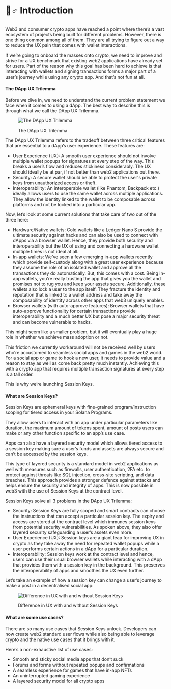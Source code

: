 # 💁♂ Introduction

<figure><img src="https://arweave.net/jvCDqOXmjvmBntJW2n_VqrWVfyAS8_UxCpdpCj57Hfw" alt=""><figcaption></figcaption></figure>

Web3 and consumer crypto apps have reached a point where there’s a vast ecosystem of projects being built for different problems. However, there is one thing common among all of them. They are all trying to figure out a way to reduce the UX pain that comes with wallet interactions.

If we’re going to onboard the masses onto crypto, we need to improve and strive for a UX benchmark that existing web2 applications have already set for users. Part of the reason why this goal has been hard to achieve is that interacting with wallets and signing transactions forms a major part of a user’s journey while using any crypto app. And that’s not fun at all.

#### The DApp UX Trilemma

Before we dive in, we need to understand the current problem statement we face when it comes to using a dApp. The best way to describe this is through what we call the DApp UX Trilemma.

<figure><img src="https://arweave.net/M8u4_NobQwDB4k7jbhAfL9i2TzJ0D6vhvHWgL7U8_cA" alt="The DApp UX Trilemma"><figcaption><p>The DApp UX Trilemma</p></figcaption></figure>

The DApp UX Trilemma refers to the tradeoff between three critical features that are essential to a dApp’s user experience. These features are:

* User Experience (UX): A smooth user experience should not involve multiple wallet popups for signatures at every step of the way. This breaks a user’s flow and reduces stickiness considerably. The UX should ideally be at par, if not better than web2 applications out there.
* Security: A secure wallet should be able to protect the user's private keys from unauthorized access or theft.
* Interoperability: An interoperable wallet (like Phantom, Backpack etc.) ideally allows users to use the same wallet across multiple applications. They allow the identity linked to the wallet to be composable across platforms and not be locked into a particular app.

Now, let’s look at some current solutions that take care of two out of the three here:

* Hardware/Native wallets: Cold wallets like a Ledger Nano S provide the ultimate security against hacks and can also be used to connect with dApps via a browser wallet. Hence, they provide both security and interoperability but the UX of using and connecting a hardware wallet multiple times is not ideal at all.
* In-app wallets: We’ve seen a few emerging in-app wallets recently which provide self-custody along with a great user experience because they assume the role of an isolated wallet and approve all the transactions they do automatically. But, this comes with a cost. Being in-app wallets, you’re really trusting the app that gives you the wallet and promises not to rug you and keep your assets secure. Additionally, these wallets also lock a user to the app itself. They fracture the identity and reputation that is linked to a wallet address and take away the composability of identity across other apps that web3 uniquely enables.
* Browser wallets (with auto-approve features): Browser wallets that have auto-approve functionality for certain transactions provide interoperability and a much better UX but pose a major security threat and can become vulnerable to hacks.

This might seem like a smaller problem, but it will eventually play a huge role in whether we achieve mass adoption or not.

This friction we currently workaround will not be received well by users who’re accustomed to seamless social apps and games in the web2 world. For a social app or game to hook a new user, it needs to provide value and a reason to stay as well as come back pretty much instantly. Achieving this with a crypto app that requires multiple transaction signatures at every step is a tall order.

This is why we’re launching Session Keys.

#### What are Session Keys?

Session Keys are ephemeral keys with fine-grained program/instruction scoping for tiered access in your Solana Programs.

They allow users to interact with an app under particular parameters like duration, the maximum amount of tokens spent, amount of posts users can make or any other function specific to an app’s use case.

Apps can also have a layered security model which allows tiered access to a session key making sure a user’s funds and assets are always secure and can’t be accessed by the session keys.

This type of layered security is a standard model in web2 applications as well with measures such as firewalls, user authentication, 2FA etc. to protect against threats like SQL injection, cross-site scripting, and data breaches. This approach provides a stronger defence against attacks and helps ensure the security and integrity of apps. This is now possible in web3 with the use of Session Keys at the contract level.

Session Keys solve all 3 problems in the DApp UX Trilemma:

* Security: Session Keys are fully scoped and smart contracts can choose the instructions that can accept a particular session key. The expiry and access are stored at the contract level which immunes session keys from potential security vulnerabilities. As spoken above, they also offer layered security safeguarding a user’s assets even more.
* User Experience (UX): Session keys are a giant leap for improving UX in crypto as they take away the need for repeated wallet popups while a user performs certain actions in a dApp for a particular duration.
* Interoperability: Session keys work at the contract level and hence, users can use their usual browser wallets while interacting with a dApp that provides them with a session key in the background. This preserves the interoperability of apps and smoothes the UX even further.

Let’s take an example of how a session key can change a user’s journey to make a post in a decentralised social app:

<figure><img src="https://arweave.net/da0aYEyvkVCUtQzE9lGaYUviH7kUU7rVtvW4MvDvIN0" alt="Difference in UX with and without Session Keys"><figcaption><p>Difference in UX with and without Session Keys</p></figcaption></figure>

#### What are some use cases?

There are so many use cases that Session Keys unlock. Developers can now create web2 standard user flows while also being able to leverage crypto and the native use cases that it brings with it.

Here’s a non-exhaustive list of use cases:

* Smooth and sticky social media apps that don’t suck
* Forums and forms without repeated popups and confirmations
* A seamless experience for games that have in-app NFTs
* An uninterrupted gaming experience
* A layered security model for all crypto apps

##

###

###
